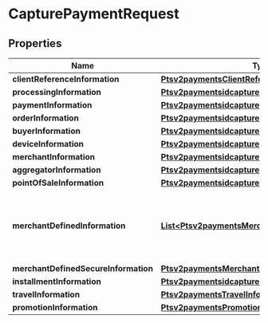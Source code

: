 
# CapturePaymentRequest

## Properties
Name | Type | Description | Notes
------------ | ------------- | ------------- | -------------
**clientReferenceInformation** | [**Ptsv2paymentsClientReferenceInformation**](Ptsv2paymentsClientReferenceInformation.md) |  |  [optional]
**processingInformation** | [**Ptsv2paymentsidcapturesProcessingInformation**](Ptsv2paymentsidcapturesProcessingInformation.md) |  |  [optional]
**paymentInformation** | [**Ptsv2paymentsidcapturesPaymentInformation**](Ptsv2paymentsidcapturesPaymentInformation.md) |  |  [optional]
**orderInformation** | [**Ptsv2paymentsidcapturesOrderInformation**](Ptsv2paymentsidcapturesOrderInformation.md) |  |  [optional]
**buyerInformation** | [**Ptsv2paymentsidcapturesBuyerInformation**](Ptsv2paymentsidcapturesBuyerInformation.md) |  |  [optional]
**deviceInformation** | [**Ptsv2paymentsidcapturesDeviceInformation**](Ptsv2paymentsidcapturesDeviceInformation.md) |  |  [optional]
**merchantInformation** | [**Ptsv2paymentsidcapturesMerchantInformation**](Ptsv2paymentsidcapturesMerchantInformation.md) |  |  [optional]
**aggregatorInformation** | [**Ptsv2paymentsidcapturesAggregatorInformation**](Ptsv2paymentsidcapturesAggregatorInformation.md) |  |  [optional]
**pointOfSaleInformation** | [**Ptsv2paymentsidcapturesPointOfSaleInformation**](Ptsv2paymentsidcapturesPointOfSaleInformation.md) |  |  [optional]
**merchantDefinedInformation** | [**List&lt;Ptsv2paymentsMerchantDefinedInformation&gt;**](Ptsv2paymentsMerchantDefinedInformation.md) | The object containing the custom data that the merchant defines.  |  [optional]
**merchantDefinedSecureInformation** | [**Ptsv2paymentsMerchantDefinedSecureInformation**](Ptsv2paymentsMerchantDefinedSecureInformation.md) |  |  [optional]
**installmentInformation** | [**Ptsv2paymentsidcapturesInstallmentInformation**](Ptsv2paymentsidcapturesInstallmentInformation.md) |  |  [optional]
**travelInformation** | [**Ptsv2paymentsTravelInformation**](Ptsv2paymentsTravelInformation.md) |  |  [optional]
**promotionInformation** | [**Ptsv2paymentsPromotionInformation**](Ptsv2paymentsPromotionInformation.md) |  |  [optional]




